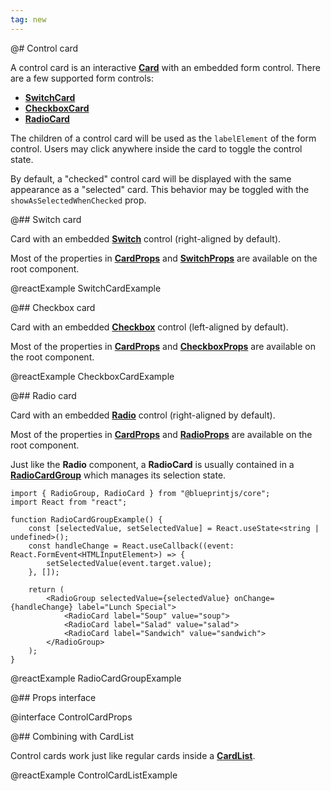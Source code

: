 ```yaml
---
tag: new
---
```


@# Control card

A control card is an interactive [**Card**](#core/components/card) with an embedded form control.
There are a few supported form controls:

-   [**SwitchCard**](#core/components/control-card.switch-card)
-   [**CheckboxCard**](#core/components/control-card.checkbox-card)
-   [**RadioCard**](#core/components/control-card.radio-card)

The children of a control card will be used as the `labelElement` of the form control. Users may click anywhere
inside the card to toggle the control state.

By default, a "checked" control card will be displayed with the same appearance as a "selected" card. This behavior
may be toggled with the `showAsSelectedWhenChecked` prop.

@## Switch card

Card with an embedded [**Switch**](#core/components/switch) control (right-aligned by default).

Most of the properties in [**CardProps**](#core/components/card.props-interface) and
[**SwitchProps**](#core/components/switch.props-interface) are available on the root component.

@reactExample SwitchCardExample

@## Checkbox card

Card with an embedded [**Checkbox**](#core/components/checkbox) control (left-aligned by default).

Most of the properties in [**CardProps**](#core/components/card.props-interface) and
[**CheckboxProps**](#core/components/checkbox.props-interface) are available on the root component.

@reactExample CheckboxCardExample

@## Radio card

Card with an embedded [**Radio**](#core/components/radio) control (right-aligned by default).

Most of the properties in [**CardProps**](#core/components/card.props-interface) and
[**RadioProps**](#core/components/radio.props-interface) are available on the root component.

Just like the **Radio** component, a **RadioCard** is usually contained in a
[**RadioCardGroup**](#core/components/radio.radiogroup) which manages its selection state.

```tsx
import { RadioGroup, RadioCard } from "@blueprintjs/core";
import React from "react";

function RadioCardGroupExample() {
    const [selectedValue, setSelectedValue] = React.useState<string | undefined>();
    const handleChange = React.useCallback((event: React.FormEvent<HTMLInputElement>) => {
        setSelectedValue(event.target.value);
    }, []);

    return (
        <RadioGroup selectedValue={selectedValue} onChange={handleChange} label="Lunch Special">
            <RadioCard label="Soup" value="soup">
            <RadioCard label="Salad" value="salad">
            <RadioCard label="Sandwich" value="sandwich">
        </RadioGroup>
    );
}
```

@reactExample RadioCardGroupExample

@## Props interface

@interface ControlCardProps

@## Combining with CardList

Control cards work just like regular cards inside a [**CardList**](#core/components/card-list).

@reactExample ControlCardListExample
